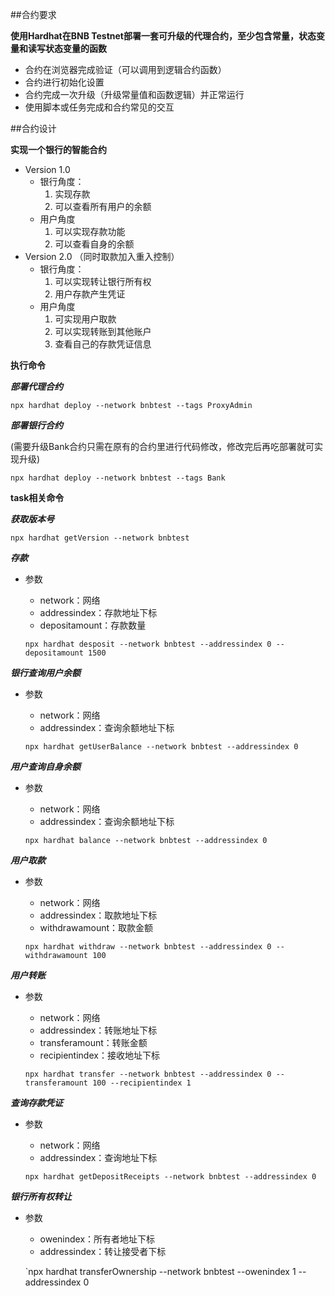 ##合约要求

**使用Hardhat在BNB Testnet部署一套可升级的代理合约，至少包含常量，状态变量和读写状态变量的函数**

- 合约在浏览器完成验证（可以调用到逻辑合约函数）
- 合约进行初始化设置
- 合约完成一次升级（升级常量值和函数逻辑）并正常运行
- 使用脚本或任务完成和合约常见的交互

##合约设计

**实现一个银行的智能合约**

- Version 1.0
  - 银行角度：
    1. 实现存款
    2. 可以查看所有用户的余额
  - 用户角度
    1. 可以实现存款功能
    2. 可以查看自身的余额
- Version 2.0  （同时取款加入重入控制）
  - 银行角度：
    1. 可以实现转让银行所有权
    2. 用户存款产生凭证
  - 用户角度
    1. 可实现用户取款
    2. 可以实现转账到其他账户
    3. 查看自己的存款凭证信息

**执行命令**

***部署代理合约***

`npx hardhat deploy --network bnbtest --tags ProxyAdmin`

***部署银行合约***

(需要升级Bank合约只需在原有的合约里进行代码修改，修改完后再吃部署就可实现升级)

`npx hardhat deploy --network bnbtest --tags Bank`

**task相关命令**

***获取版本号***

`npx hardhat getVersion --network bnbtest`

***存款***

- 参数

  - network：网络
  - addressindex：存款地址下标
  - depositamount：存款数量

  `npx hardhat desposit --network bnbtest --addressindex 0 --depositamount 1500 `

***银行查询用户余额***

- 参数

  - network：网络
  - addressindex：查询余额地址下标

  `npx hardhat getUserBalance --network bnbtest --addressindex 0`

***用户查询自身余额***

- 参数

  - network：网络
  - addressindex：查询余额地址下标

  `npx hardhat balance --network bnbtest --addressindex 0`

***用户取款***

- 参数

  - network：网络
  - addressindex：取款地址下标
  - withdrawamount：取款金额

  `npx hardhat withdraw --network bnbtest --addressindex 0 --withdrawamount 100`

***用户转账***

- 参数

  - network：网络
  - addressindex：转账地址下标
  - transferamount：转账金额
  - recipientindex：接收地址下标

  `npx hardhat transfer --network bnbtest --addressindex 0 --transferamount 100 --recipientindex 1`

***查询存款凭证***

- 参数

  - network：网络
  - addressindex：查询地址下标

  `npx hardhat getDepositReceipts --network bnbtest --addressindex 0`

***银行所有权转让***

- 参数

  - owenindex：所有者地址下标
  - addressindex：转让接受者下标

  `npx hardhat transferOwnership --network bnbtest --owenindex 1 --addressindex 0